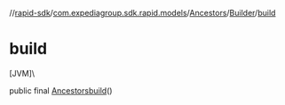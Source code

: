 //[rapid-sdk](../../../../index.md)/[com.expediagroup.sdk.rapid.models](../../index.md)/[Ancestors](../index.md)/[Builder](index.md)/[build](build.md)

# build

[JVM]\

public final [Ancestors](../index.md)[build](build.md)()
